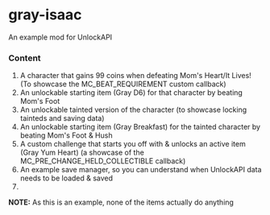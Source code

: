 # gray-isaac
An example mod for UnlockAPI

### Content
1) A character that gains 99 coins when defeating Mom's Heart/It Lives! (To showcase the MC_BEAT_REQUIREMENT custom callback)
2) An unlockable starting item (Gray D6) for that character by beating Mom's Foot
3) An unlockable tainted version of the character (to showcase locking tainteds and saving data)
4) An unlockable starting item (Gray Breakfast) for the tainted character by beating Mom's Foot & Hush
5) A custom challenge that starts you off with & unlocks an active item (Gray Yum Heart) (a showcase of the MC_PRE_CHANGE_HELD_COLLECTIBLE callback)
6) An example save manager, so you can understand when UnlockAPI data needs to be loaded & saved
7) 
**NOTE:** As this is an example, none of the items actually do anything
